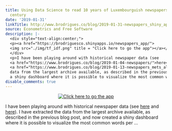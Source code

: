 ```yaml
---
title: Using Data Science to read 10 years of Luxembourguish newspapers from the 19th
  century
date: '2019-01-31'
linkTitle: http://www.brodrigues.co/blog/2019-01-31-newspapers_shiny_app/
source: Econometrics and Free Software
description: |-
  <div style="text-align:center;">
  <p><a href="https://brodriguesco.shinyapps.io/newspapers_app/">
  <img src="./img/tf_idf.png" title = "Click here to go the app"></a></p>
  </div>
  <p>I have been playing around with historical newspaper data (see
  <a href="https://www.brodrigues.co/blog/2019-01-04-newspapers/">here</a> and
  <a href="https://www.brodrigues.co/blog/2019-01-13-newspapers_mets_alto/">here</a>). I have extracted the
  data from the largest archive available, as described in the previous blog post, and now created
  a shiny dashboard where it is possible to visualize the most common words per  ...
disable_comments: true
---
```

<div style="text-align:center;">
<p><a href="https://brodriguesco.shinyapps.io/newspapers_app/">
<img src="./img/tf_idf.png" title = "Click here to go the app"></a></p>
</div>
<p>I have been playing around with historical newspaper data (see
<a href="https://www.brodrigues.co/blog/2019-01-04-newspapers/">here</a> and
<a href="https://www.brodrigues.co/blog/2019-01-13-newspapers_mets_alto/">here</a>). I have extracted the
data from the largest archive available, as described in the previous blog post, and now created
a shiny dashboard where it is possible to visualize the most common words per  ...